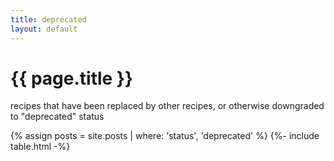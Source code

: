 ```yaml
---
title: deprecated
layout: default
---
```


<h1 class="section-header">{{ page.title }}</h1>
<p class="section-subhead">recipes that have been replaced by other recipes, or otherwise
downgraded to "deprecated" status</p>

{% assign posts = site.posts | where: 'status', 'deprecated' %}
{%- include table.html -%}
